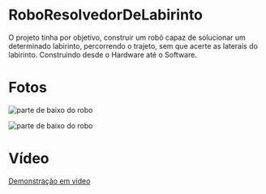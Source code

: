 # RoboResolvedorDeLabirinto

O projeto tinha por objetivo, construir um robô capaz de solucionar um determinado labirinto, percorrendo o trajeto, sem que acerte as laterais do labirinto. Construindo desde o Hardware até o Software.

# Fotos
![parte de baixo do robo](https://jmyioq-bn1305.files.1drv.com/y4mKkPjk6_JL5twoz5m2_bWbLWCyuWNu8Q3NSJ0OUTthqdYzcdpNTSt6j6s8KxlxzH61W2BaiVCfcKoINUGVMjc8emkeVmhkBzKc69vuOELa4zzzB6nfxaC8-HOI8XiBykEPjOxJK7xz9geIHJFL3PZAo6CvBo6OdSYJD4r00Mq0oP0mZKRkygDT5LDiQUSk49DSsXGs0SyfwKTzJoKUlLscQ/WP_20160609_08_10_34_Pro.jpg?psid=1 "Robo")

![parte de baixo do robo](https://jmyhoq-bn1305.files.1drv.com/y4mnP0r3bfToetDpWltw0onjkLvzY11MQiYjFNnZecOJ4ZznFuYtfC8R2SQuZ1CF_PIZXJqbxteiFlwxdOKiB3UjkpUz-6rD0EcNxweUI-ij4smTEQyrmhPO1IV3__NUwDL73Zf0kpZDdmM8MVuJqNZZeEBRU-6loI4zZJAlVYqWf_tcAtU-tSDyhnpvBt1wUAwTUdsxwlIo51-FtzL0tGBGw/WP_20160609_08_10_28_Pro.jpg?psid=1 "Robo")

# Vídeo

[Demonstração em vídeo](https://1drv.ms/v/s!AkfoKV3_oniXg4IWKq52jntjPZVeRQ)
